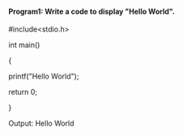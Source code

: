 #### Program1: Write a code to display "Hello World".

#include<stdio.h>
  
  int main()
  
  {
  
  printf("Hello World");
  
  return 0;
  
  }
  
  Output: Hello World
